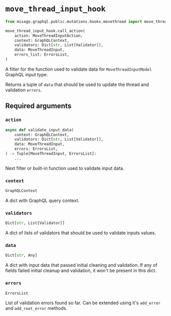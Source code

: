 # `move_thread_input_hook`

```python
from misago.graphql.public.mutations.hooks.movethread import move_thread_input_hook

move_thread_input_hook.call_action(
    action: MoveThreadInputAction,
    context: GraphQLContext,
    validators: Dict[str, List[Validator]],
    data: MoveThreadInput,
    errors_list: ErrorsList,
)
```

A filter for the function used to validate data for `MoveThreadInputModel` GraphQL input type.

Returns a tuple of `data` that should be used to update the thread and validation `errors`.


## Required arguments

### `action`

```python
async def validate_input_data(
    context: GraphQLContext,
    validators: Dict[str, List[Validator]],
    data: MoveThreadInput,
    errors: ErrorsList,
) -> Tuple[MoveThreadInput, ErrorsList]:
    ...
```

Next filter or built-in function used to validate input data.


### `context`

```python
GraphQLContext
```

A dict with GraphQL query context.


### `validators`

```python
Dict[str, List[Validator]]
```

A dict of lists of validators that should be used to validate inputs values.


### `data`

```python
Dict[str, Any]
```

A dict with input data that passed initial cleaning and validation. If any of fields failed initial cleanup and validation, it won't be present in this dict.


### `errors`

```python
ErrorsList
```

List of validation errors found so far. Can be extended using it's `add_error` and `add_root_error` methods.